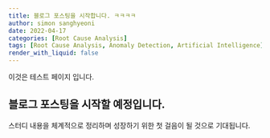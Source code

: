 ```yaml
---
title: 블로그 포스팅을 시작합니다. ㅋㅋㅋㅋ
author: simon sanghyeoni
date: 2022-04-17
categories: [Root Cause Analysis]
tags: [Root Cause Analysis, Anomaly Detection, Artificial Intelligence]
render_with_liquid: false
---
```


이것은 테스트 페이지 입니다.

## 블로그 포스팅을 시작할 예정입니다.
스터디 내용을 체계적으로 정리하며 성장하기 위한 첫 걸음이 될 것으로 기대됩니다.
